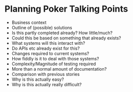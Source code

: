 # Planning Poker Talking Points

- Business context
- Outline of (possible) solutions
- Is this partly completed already? How little/much?
- Could this be based on something that already exists? 
- What systems will this interact with?
- Do APIs etc already exist for this?
- Changes required to current systems?
- How fiddly is it to deal with those systems?
- Complexity/Magnitude of testing required
- More than a normal amount of documentation?
- Comparison with previous stories
- Why is this actually easy?
- Why is this actually really difficult?
